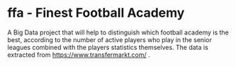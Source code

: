 # ffa - Finest Football Academy
A Big Data project that will help to distinguish which football academy is the best, according to the number of active players who play in the senior leagues combined with the players statistics themselves.
The data is extracted from https://www.transfermarkt.com/ .
